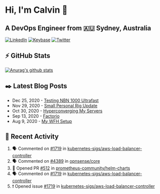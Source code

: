 # Hi, I'm Calvin 🍭
## A DevOps Engineer from 🇦🇺 Sydney, Australia</h3>

[![LinkedIn](https://img.shields.io/badge/-c–bui-0077B5?style=flat-square&labelColor=0077B5&logo=LinkedIn&logoColor=white)](https://www.linkedin.com/in/c-bui/)
[![Keybase](https://img.shields.io/badge/-calvinbui-ff6f21?style=flat-square&labelColor=ff6f21&logo=Keybase&logoColor=white)](https://keybase.io/calvinbui)
[![Twitter](https://img.shields.io/badge/-ASAPCalvin-1DA1F2?style=flat-square&labelColor=1DA1F2&logo=Twitter&logoColor=white)](https://twitter.com/ASAPCalvin)

<!-- https://github.com/rishavanand/github-profilinator -->
## ⚡ GitHub Stats
[![Anurag's github stats](https://github-readme-stats.vercel.app/api?username=calvinbui&count_private=true&hide_title=true)](https://github.com/anuraghazra/github-readme-stats)

<!-- https://github.com/gautamkrishnar/blog-post-workflow -->
## ✒️ Latest Blog Posts

<!-- BLOG-POST-LIST:START -->
- Dec 25, 2020 - [Testing NBN 1000 Ultrafast](https://calvin.me/testing-nbn-1000-ultrafast)
- Nov 29, 2020 - [Small Personal Rig Update](https://calvin.me/small-personal-rig-update)
- Oct 30, 2020 - [Hyperconverging My Servers](https://calvin.me/hyperconverging-my-servers)
- Sep 13, 2020 - [Factorio](https://calvin.me/factorio)
- Aug 9, 2020 - [My WFH Setup](https://calvin.me/my-wfh-setup)

<!-- BLOG-POST-LIST:END -->

## 🏃‍ Recent Activity

<!--START_SECTION:activity-->
1. 🗣 Commented on [#1719](https://github.com/kubernetes-sigs/aws-load-balancer-controller/issues/1719) in [kubernetes-sigs/aws-load-balancer-controller](https://github.com/kubernetes-sigs/aws-load-balancer-controller)
2. 🗣 Commented on [#4389](https://github.com/opnsense/core/issues/4389) in [opnsense/core](https://github.com/opnsense/core)
3. 💪 Opened PR [#512](https://github.com/prometheus-community/helm-charts/pull/512) in [prometheus-community/helm-charts](https://github.com/prometheus-community/helm-charts)
4. 🗣 Commented on [#1719](https://github.com/kubernetes-sigs/aws-load-balancer-controller/issues/1719) in [kubernetes-sigs/aws-load-balancer-controller](https://github.com/kubernetes-sigs/aws-load-balancer-controller)
5. ❗️ Opened issue [#1719](https://github.com/kubernetes-sigs/aws-load-balancer-controller/issues/1719) in [kubernetes-sigs/aws-load-balancer-controller](https://github.com/kubernetes-sigs/aws-load-balancer-controller)
<!--END_SECTION:activity-->
